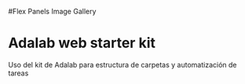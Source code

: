 #Flex Panels Image Gallery


# Adalab web starter kit
Uso del kit de Adalab para estructura de carpetas y automatización de tareas
